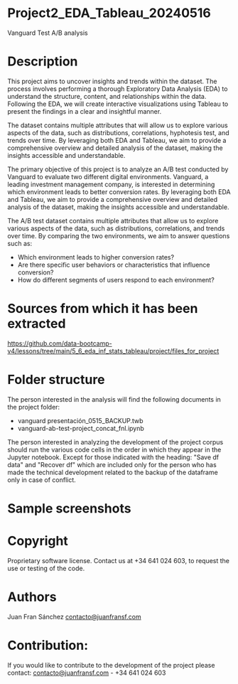 # Project2_EDA_Tableau_20240516

Vanguard Test A/B analysis 

# Description
This project aims to uncover insights and trends within the dataset. The process involves performing a thorough Exploratory Data Analysis (EDA) to understand the structure, content, and relationships within the data. Following the EDA, we will create interactive visualizations using Tableau to present the findings in a clear and insightful manner.

The dataset contains multiple attributes that will allow us to explore various aspects of the data, such as distributions, correlations, hyphotesis test, and trends over time. By leveraging both EDA and Tableau, we aim to provide a comprehensive overview and detailed analysis of the dataset, making the insights accessible and understandable.

The primary objective of this project is to analyze an A/B test conducted by Vanguard to evaluate two different digital environments. Vanguard, a leading investment management company, is interested in determining which environment leads to better conversion rates. By leveraging both EDA and Tableau, we aim to provide a comprehensive overview and detailed analysis of the dataset, making the insights accessible and understandable.

The A/B test dataset contains multiple attributes that allow us to explore various aspects of the data, such as distributions, correlations, and trends over time. By comparing the two environments, we aim to answer questions such as:
- Which environment leads to higher conversion rates?
- Are there specific user behaviors or characteristics that influence conversion?
- How do different segments of users respond to each environment?
# Sources from which it has been extracted

https://github.com/data-bootcamp-v4/lessons/tree/main/5_6_eda_inf_stats_tableau/project/files_for_project

# Folder structure

The person interested in the analysis will find the following documents in the project folder:

- vanguard presentación_0515_BACKUP.twb
- vanguard-ab-test-project_concat_fnl.ipynb

The person interested in analyzing the development of the project corpus should run the various code cells in the order in which they appear in the Jupyter notebook.
Except for those indicated with the heading: "Save df data" and "Recover df" which are included only for the person who has made the technical development related to the backup of the dataframe only in case of conflict.

# Sample screenshots


# Copyright

Proprietary software license. Contact us at +34 641 024 603, to request the use or testing of the code.

# Authors

Juan Fran Sánchez contacto@juanfransf.com

# Contribution: 

If you would like to contribute to the development of the project please contact: 
contacto@juanfransf.com - +34 641 024 603
